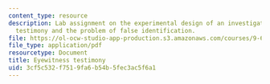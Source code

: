 ```yaml
---
content_type: resource
description: Lab assignment on the experimental design of an investigation of eyewitness
  testimony and the problem of false identification.
file: https://ol-ocw-studio-app-production.s3.amazonaws.com/courses/9-63-laboratory-in-visual-cognition-fall-2009/3cf5c532f7519fa6b54b5fec3ac5f6a1_MIT9_63F09_assn07.pdf
file_type: application/pdf
resourcetype: Document
title: Eyewitness testimony
uid: 3cf5c532-f751-9fa6-b54b-5fec3ac5f6a1
---
```

